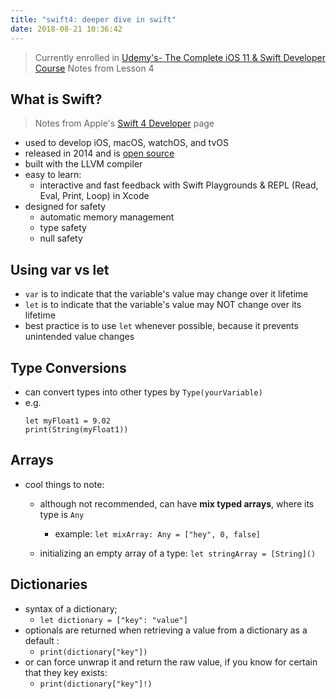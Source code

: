 ```yaml
---
title: "swift4: deeper dive in swift"
date: 2018-08-21 10:36:42
---
```


> Currently enrolled in <a href="https://www.udemy.com/complete-ios-11-developer-course" target="_blank">Udemy's- The Complete iOS 11 & Swift Developer Course</a> Notes from Lesson 4

## What is Swift?
> Notes from Apple's <a href="https://developer.apple.com/swift/" target="_blank">Swift 4 Developer</a> page

* used to develop iOS, macOS, watchOS, and tvOS
* released in 2014 and is [open source](https://github.com/apple/swift)
* built with the LLVM compiler
* easy to learn:
  * interactive and fast feedback with Swift Playgrounds & REPL (Read, Eval, Print, Loop) in Xcode
* designed for safety
  * automatic memory management
  * type safety
  * null safety


## Using var vs let
* `var` is to indicate that the variable's value may change over it lifetime
* `let` is to indicate that the variable's value may NOT change over its lifetime
* best practice is to use `let` whenever possible, because it prevents unintended value changes


## Type Conversions
* can convert types into other types by `Type(yourVariable)`
* e.g.
  ```
  let myFloat1 = 9.02 
  print(String(myFloat1))
  ```

## Arrays
* cool things to note:
  * although not recommended, can have **mix typed arrays**, where its type is `Any`
    * example: `let mixArray: Any = ["hey", 0, false]`

  * initializing an empty array of a type:
  `let stringArray = [String]()`

## Dictionaries
* syntax of a dictionary;
  * `let dictionary = ["key": "value"]`
* optionals are returned when retrieving a value from a dictionary as a default  :
  * `print(dictionary["key"])`
* or can force unwrap it and return the raw value, if you know for certain that they key exists:
  * `print(dictionary["key"]!)`


